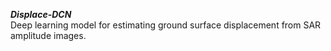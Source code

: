 <B><I>Displace-DCN</I></B>
<br>Deep learning model for estimating ground surface displacement from SAR amplitude images.
